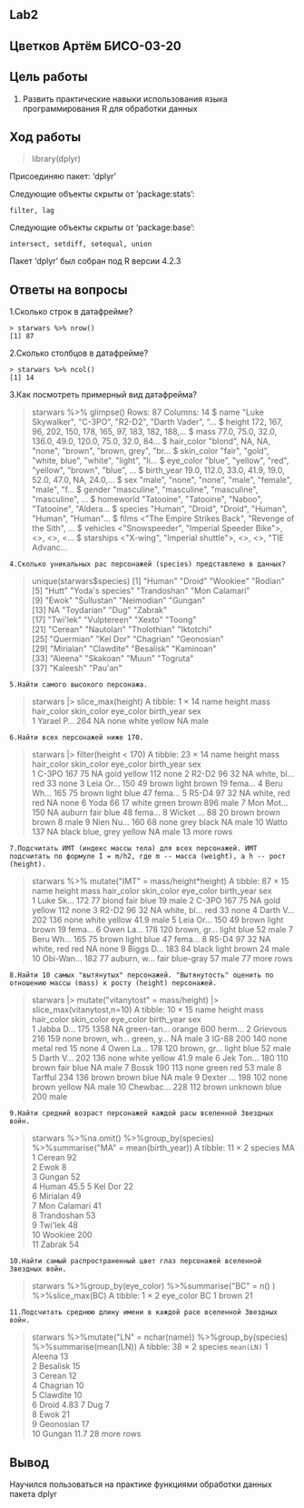 Lab2
---
## Цветков Артём БИСО-03-20

## Цель работы

1.  Развить практические навыки использования языка программирования R для обработки данных

## Ход работы
> library(dplyr)

Присоединяю пакет: ‘dplyr’

Следующие объекты скрыты от ‘package:stats’:

    filter, lag

Следующие объекты скрыты от ‘package:base’:

    intersect, setdiff, setequal, union

Пакет ‘dplyr’ был собран под R версии 4.2.3 
## Ответы на вопросы

1.Сколько строк в датафрейме?
```
> starwars %>% nrow()
[1] 87
```
2.Сколько столбцов в датафрейме?
```
> starwars %>% ncol()
[1] 14
```
3.Как посмотреть примерный вид датафрейма?
> starwars %>% glimpse()
Rows: 87
Columns: 14
$ name       <chr> "Luke Skywalker", "C-3PO", "R2-D2", "Darth Vader", "…
$ height     <int> 172, 167, 96, 202, 150, 178, 165, 97, 183, 182, 188,…
$ mass       <dbl> 77.0, 75.0, 32.0, 136.0, 49.0, 120.0, 75.0, 32.0, 84…
$ hair_color <chr> "blond", NA, NA, "none", "brown", "brown, grey", "br…
$ skin_color <chr> "fair", "gold", "white, blue", "white", "light", "li…
$ eye_color  <chr> "blue", "yellow", "red", "yellow", "brown", "blue", …
$ birth_year <dbl> 19.0, 112.0, 33.0, 41.9, 19.0, 52.0, 47.0, NA, 24.0,…
$ sex        <chr> "male", "none", "none", "male", "female", "male", "f…
$ gender     <chr> "masculine", "masculine", "masculine", "masculine", …
$ homeworld  <chr> "Tatooine", "Tatooine", "Naboo", "Tatooine", "Aldera…
$ species    <chr> "Human", "Droid", "Droid", "Human", "Human", "Human"…
$ films      <list> <"The Empire Strikes Back", "Revenge of the Sith", …
$ vehicles   <list> <"Snowspeeder", "Imperial Speeder Bike">, <>, <>, <…
$ starships  <list> <"X-wing", "Imperial shuttle">, <>, <>, "TIE Advanc…
```
4.Сколько уникальных рас персонажей (species) представлено в данных?
```
> unique(starwars$species)
 [1] "Human"          "Droid"          "Wookiee"        "Rodian"        
 [5] "Hutt"           "Yoda's species" "Trandoshan"     "Mon Calamari"  
 [9] "Ewok"           "Sullustan"      "Neimodian"      "Gungan"        
[13] NA               "Toydarian"      "Dug"            "Zabrak"        
[17] "Twi'lek"        "Vulptereen"     "Xexto"          "Toong"         
[21] "Cerean"         "Nautolan"       "Tholothian"     "Iktotchi"      
[25] "Quermian"       "Kel Dor"        "Chagrian"       "Geonosian"     
[29] "Mirialan"       "Clawdite"       "Besalisk"       "Kaminoan"      
[33] "Aleena"         "Skakoan"        "Muun"           "Togruta"       
[37] "Kaleesh"        "Pau'an"  
```
5.Найти самого высокого персонажа.
```
> starwars |> slice_max(height)
A tibble: 1 × 14
  name      height  mass hair_color skin_color eye_color birth_year sex  
  <chr>      <int> <dbl> <chr>      <chr>      <chr>          <dbl> <chr>
1 Yarael P…    264    NA none       white      yellow            NA male 
```
6.Найти всех персонажей ниже 170.
```
> starwars |> filter(height < 170)
A tibble: 23 × 14
   name     height  mass hair_color skin_color eye_color birth_year sex  
   <chr>     <int> <dbl> <chr>      <chr>      <chr>          <dbl> <chr>
 1 C-3PO       167    75 NA         gold       yellow           112 none 
 2 R2-D2        96    32 NA         white, bl… red               33 none 
 3 Leia Or…    150    49 brown      light      brown             19 fema…
 4 Beru Wh…    165    75 brown      light      blue              47 fema…
 5 R5-D4        97    32 NA         white, red red               NA none 
 6 Yoda         66    17 white      green      brown            896 male 
 7 Mon Mot…    150    NA auburn     fair       blue              48 fema…
 8 Wicket …     88    20 brown      brown      brown              8 male 
 9 Nien Nu…    160    68 none       grey       black             NA male 
10 Watto       137    NA black      blue, grey yellow            NA male 
13 more rows
```
7.Подсчитать ИМТ (индекс массы тела) для всех персонажей. ИМТ подсчитать по формуле I = m/h2, где m -- масса (weight), а h -- рост (height).
```
> starwars %>% mutate("IMT" = mass/height*height)
A tibble: 87 × 15
   name     height  mass hair_color skin_color eye_color birth_year sex  
   <chr>     <int> <dbl> <chr>      <chr>      <chr>          <dbl> <chr>
 1 Luke Sk…    172    77 blond      fair       blue            19   male 
 2 C-3PO       167    75 NA         gold       yellow         112   none 
 3 R2-D2        96    32 NA         white, bl… red             33   none 
 4 Darth V…    202   136 none       white      yellow          41.9 male 
 5 Leia Or…    150    49 brown      light      brown           19   fema…
 6 Owen La…    178   120 brown, gr… light      blue            52   male 
 7 Beru Wh…    165    75 brown      light      blue            47   fema…
 8 R5-D4        97    32 NA         white, red red             NA   none 
 9 Biggs D…    183    84 black      light      brown           24   male 
10 Obi-Wan…    182    77 auburn, w… fair       blue-gray       57   male 
77 more rows
```
8.Найти 10 самых "вытянутых" персонажей. "Вытянутость" оценить по отношению массы (mass) к росту (height) персонажей.
```
> starwars |> mutate("vitanytost" = mass/height) |> slice_max(vitanytost,n=10)
A tibble: 10 × 15
   name     height  mass hair_color skin_color eye_color birth_year sex  
   <chr>     <int> <dbl> <chr>      <chr>      <chr>          <dbl> <chr>
 1 Jabba D…    175  1358 NA         green-tan… orange         600   herm…
 2 Grievous    216   159 none       brown, wh… green, y…       NA   male 
 3 IG-88       200   140 none       metal      red             15   none 
 4 Owen La…    178   120 brown, gr… light      blue            52   male 
 5 Darth V…    202   136 none       white      yellow          41.9 male 
 6 Jek Ton…    180   110 brown      fair       blue            NA   male 
 7 Bossk       190   113 none       green      red             53   male 
 8 Tarfful     234   136 brown      brown      blue            NA   male 
 9 Dexter …    198   102 none       brown      yellow          NA   male 
10 Chewbac…    228   112 brown      unknown    blue           200   male 
```
9.Найти средний возраст персонажей каждой расы вселенной Звездных войн.
```
> starwars %>%na.omit() %>%group_by(species) %>%summarise("MA" = mean(birth_year))
A tibble: 11 × 2
   species         MA
   <chr>        <dbl>
 1 Cerean        92  
 2 Ewok           8  
 3 Gungan        52  
 4 Human         45.5
 5 Kel Dor       22  
 6 Mirialan      49  
 7 Mon Calamari  41  
 8 Trandoshan    53  
 9 Twi'lek       48  
10 Wookiee      200  
11 Zabrak        54  
```
10.Найти самый распространенный цвет глаз персонажей вселенной Звездных войн.
```
> starwars %>%group_by(eye_color) %>%summarise("BC" = n() ) %>%slice_max(BC)
A tibble: 1 × 2
  eye_color    BC
  <chr>     <int>
1 brown        21
```
11.Подсчитать среднюю длину имени в каждой расе вселенной Звездных войн.
```
> starwars %>%mutate("LN" = nchar(name)) %>%group_by(species) %>%summarise(mean(LN))
A tibble: 38 × 2
   species   `mean(LN)`
   <chr>          <dbl>
 1 Aleena         13   
 2 Besalisk       15   
 3 Cerean         12   
 4 Chagrian       10   
 5 Clawdite       10   
 6 Droid           4.83
 7 Dug             7   
 8 Ewok           21   
 9 Geonosian      17   
10 Gungan         11.7 
28 more rows

## Вывод

Научился пользоваться на практике функциями обработки данных пакета dplyr

